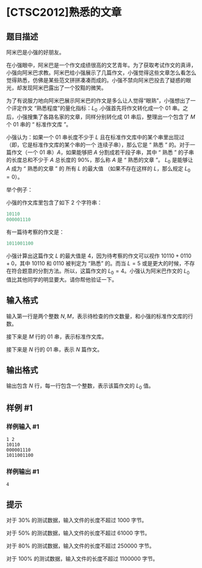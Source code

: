 # [CTSC2012]熟悉的文章

## 题目描述

阿米巴是小强的好朋友。

在小强眼中，阿米巴是一个作文成绩很高的文艺青年。为了获取考试作文的真谛，小强向阿米巴求教。阿米巴给小强展示了几篇作文，小强觉得这些文章怎么看怎么觉得熟悉，仿佛是某些范文拼拼凑凑而成的。小强不禁向阿米巴投去了疑惑的眼光，却发现阿米巴露出了一个狡黠的微笑。

为了有说服力地向阿米巴展示阿米巴的作文是多么让人觉得“眼熟”，小强想出了一个评定作文 “熟悉程度”的量化指标：$L_0$ .小强首先将作文转化成一个 $01$ 串。之后，小强搜集了各路名家的文章，同样分别转化成 $01$ 串后，整理出一个包含了 $M$ 个 $01$ 串的 “ 标准作文库 ”。

小强认为：如果一个 $01$ 串长度不少于 $L$ 且在标准作文库中的某个串里出现过（即，它是标准作文库的某个串的一个 连续子串），那么它是 “ 熟悉 ” 的。对于一篇作文（一个 $01$ 串）$A$，如果能够把 $A$ 分割成若干段子串，其中 “ 熟悉 ” 的子串的长度总和不少于 $A$ 总长度的 $90\%$，那么称 $A$ 是 “ 熟悉的文章 ”。 $L_0$ 是能够让 $A$ 成为 “ 熟悉的文章 ” 的 所有 $L$ 的最大值 （如果不存在这样的 $L$，那么规定 $L_0=0$）。

举个例子：

小强的作文库里包含了如下 $2$ 个字符串：

```cpp
10110
000001110
```
有一篇待考察的作文是：

```cpp
1011001100
```
小强计算出这篇作文 $L$ 的最大值是 $4$，因为待考察的作文可以视作 $10110+0110+0$，其中 $10110$ 和 $0110$ 被判定为 “熟悉” 的。而当 $L = 5$ 或是更大的时候，不存在符合题意的分割方法。所以，这篇作文的 $L_0 = 4$。小强认为阿米巴作文的 $L_0$ 值比其他同学的明显要大。请你帮他验证一下。


## 输入格式

输入第一行是两个整数 $N, M$，表示待检查的作文数量，和小强的标准作文库的行数。

接下来是 $M$ 行的 $01$ 串，表示标准作文库。

接下来是 $N$ 行的 $01$ 串，表示 $N$ 篇作文。


## 输出格式

输出包含 $N$ 行，每一行包含一个整数，表示该篇作文的 $L_0$ 值。


## 样例 #1

### 样例输入 #1
```
1 2
10110
000001110
1011001100
```

### 样例输出 #1

```
4
```

## 提示

对于 $30\%$ 的测试数据，输入文件的长度不超过 $1000$ 字节。

对于 $50\%$ 的测试数据，输入文件的长度不超过 $61000$ 字节。

对于 $80\%$ 的测试数据，输入文件的长度不超过 $250000$ 字节。

对于 $100\%$ 的测试数据，输入文件的长度不超过 $1100000$ 字节。

